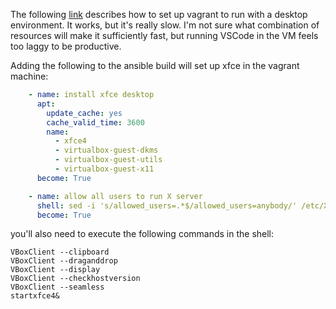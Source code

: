 The following
[link](https://stackoverflow.com/questions/18878117/using-vagrant-to-run-virtual-machines-with-desktop-environment)
describes how to set up vagrant to run with a desktop environment. It works,
but it's really slow. I'm not sure what combination of resources will make it
sufficiently fast, but running VSCode in the VM feels too laggy to be
productive.

Adding the following to the ansible build will set up xfce in the vagrant
machine:

```yaml
    - name: install xfce desktop
      apt:
        update_cache: yes
        cache_valid_time: 3600
        name:
          - xfce4
          - virtualbox-guest-dkms
          - virtualbox-guest-utils
          - virtualbox-guest-x11
      become: True

    - name: allow all users to run X server
      shell: sed -i 's/allowed_users=.*$/allowed_users=anybody/' /etc/X11/Xwrapper.config
      become: True
```

you'll also need to execute the following commands in the shell:

```shell
VBoxClient --clipboard
VBoxClient --draganddrop
VBoxClient --display
VBoxClient --checkhostversion
VBoxClient --seamless
startxfce4&
```
